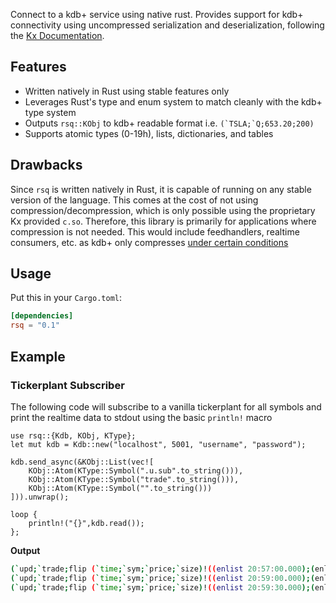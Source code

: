 Connect to a kdb+ service using native rust.
Provides support for kdb+ connectivity using 
uncompressed serialization and deserialization, 
following the [Kx Documentation](https://code.kx.com/q/kb/serialization/).

## Features
* Written natively in Rust using stable features only
* Leverages Rust's type and enum system to match cleanly with the kdb+ type system
* Outputs `rsq::KObj` to kdb+ readable format i.e. ```(`TSLA;`Q;653.20;200)```
* Supports atomic types (0-19h), lists, dictionaries, and tables

## Drawbacks
Since `rsq` is written natively in Rust, it is capable of running
on any stable version of the language. This comes at the cost of
not using compression/decompression, which is only possible using the
 proprietary Kx provided `c.so`. Therefore, this library is primarily 
for applications where compression is not needed. This would include
feedhandlers, realtime consumers, etc. as kdb+ only compresses 
[under certain conditions](https://code.kx.com/q/basics/ipc/#compression)

## Usage
Put this in your `Cargo.toml`:
```toml
[dependencies]
rsq = "0.1"
```

## Example 
### Tickerplant Subscriber

The following code will subscribe to a vanilla tickerplant
for all symbols and print the realtime data to stdout
using the basic `println!` macro

```no_run
use rsq::{Kdb, KObj, KType};
let mut kdb = Kdb::new("localhost", 5001, "username", "password");

kdb.send_async(&KObj::List(vec![
    KObj::Atom(KType::Symbol(".u.sub".to_string())),
    KObj::Atom(KType::Symbol("trade".to_string())),
    KObj::Atom(KType::Symbol("".to_string()))
])).unwrap();

loop {
    println!("{}",kdb.read());
};
```
**Output**
```bash
(`upd;`trade;flip (`time;`sym;`price;`size)!((enlist 20:57:00.000);(enlist `TSLA);(enlist 653.1f);(enlist 50j)))
(`upd;`trade;flip (`time;`sym;`price;`size)!((enlist 20:59:00.000);(enlist `TSLA);(enlist 653.2f);(enlist 30j)))
(`upd;`trade;flip (`time;`sym;`price;`size)!((enlist 20:59:30.000);(enlist `TSLA);(enlist 653.1f);(enlist 100j)))
```